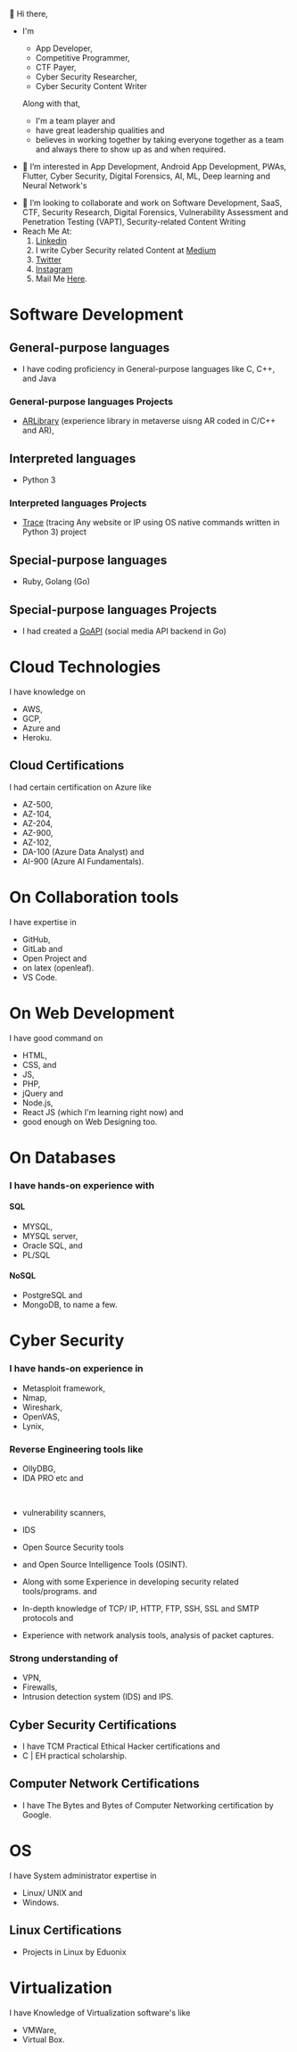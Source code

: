 👋 Hi there, 
- I'm 
     - App Developer, 
     - Competitive Programmer, 
     - CTF Payer, 
     - Cyber Security Researcher, 
     - Cyber Security Content Writer 
      
     Along with that, 
     - I'm a team player and 
     - have great leadership qualities and 
     - believes in working together by taking everyone together as a team and always there to show up as and when required.

- 👀 I’m interested in App Development, Android App Development, PWAs, Flutter,  Cyber Security, Digital Forensics, AI, ML, Deep learning and Neural Network's
<!-- -🌱 I’m currently learning Vulnerability Assessment and Penetration Testing (VAPT) <!-- , AI, ML, Deep learning and Neural Network's -->
- 💞️ I’m looking to collaborate and work on Software Development, SaaS, CTF, Security Research, Digital Forensics, Vulnerability Assessment and Penetration Testing (VAPT), Security-related Content Writing <!-- , AI, ML, Deep learning and Neural Network's --> 
- Reach Me At: 
     1. [Linkedin](https://linkedin.com/in/AliasgarSabunwala)
     3. I write Cyber Security related Content at [Medium](https://aliasgarsabunwala.medium.com/)
     4. [Twitter](https://twitter.com/AliasgarSabun)
     5. [Instagram](https://instagram.com/aliasgarsabunwala)
     6. Mail Me [Here](aliasgarabidsabunwala@gmail.com).

# Software Development
## General-purpose languages
- I have coding proficiency in General-purpose languages like C, C++, and Java 

### General-purpose languages Projects 
- [ARLibrary](https://github.com/AliasgarSabunwala/ARLibrary) (experience library in metaverse uisng AR coded in C/C++ and AR), 

## Interpreted languages 
- Python 3

### Interpreted languages Projects
- [Trace](https://github.com/AliasgarSabunwala/Trace) (tracing Any website or IP using OS native commands written in Python 3) project 

## Special-purpose languages 
- Ruby, Golang (Go)

## Special-purpose languages Projects
- I had created a [GoAPI](https://github.com/AliasgarSabunwala/GoAPI) (social media API backend in Go)

# Cloud Technologies 
I have knowledge on 
- AWS, 
- GCP, 
- Azure and 
- Heroku. 

## Cloud Certifications
I had certain certification on Azure like 
- AZ-500, 
- AZ-104, 
- AZ-204, 
- AZ-900, 
- AZ-102, 
- DA-100 (Azure Data Analyst) and 
- AI-900 (Azure AI Fundamentals).

# On Collaboration tools 
I have expertise in 
- GitHub, 
- GitLab and 
- Open Project and 
- on latex (openleaf). 
- VS Code.

# On Web Development
I have good command on 
- HTML, 
- CSS, and 
- JS, 
- PHP, 
- jQuery and 
- Node.js, 
- React JS (which I'm learning right now) 
and
- good enough on Web Designing too.

# On Databases 
### I have hands-on experience with 
#### SQL
- MYSQL, 
- MYSQL server, 
- Oracle SQL, and 
- PL/SQL  

#### NoSQL 
- PostgreSQL and 
- MongoDB, to name a few. 

# Cyber Security
### I have hands-on experience in 
- Metasploit framework, 
- Nmap, 
- Wireshark, 
- OpenVAS, 
- Lynix, 

### Reverse Engineering tools like 
- OllyDBG, 
- IDA PRO etc and 

</br>

- vulnerability scanners, 
- IDS 
- Open Source Security tools
- and Open Source Intelligence Tools (OSINT). 

- Along with some Experience in developing security related tools/programs. and 
- In-depth knowledge of TCP/ IP, HTTP, FTP, SSH, SSL and SMTP protocols and 
- Experience with network analysis tools, analysis of packet captures.

### Strong understanding of 
- VPN, 
- Firewalls, 
- Intrusion detection system (IDS) and IPS. 

## Cyber Security Certifications
- I have TCM Practical Ethical Hacker certifications and 
- C | EH practical scholarship. 

## Computer Network Certifications
- I have The Bytes and Bytes of Computer Networking certification by Google. 

# OS
I have System administrator expertise in 
- Linux/ UNIX and 
- Windows.

## Linux Certifications
- Projects in Linux by Eduonix

# Virtualization
I have Knowledge of  Virtualization software's like 
- VMWare, 
- Virtual Box.
